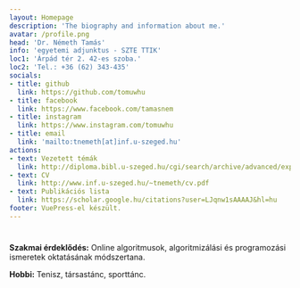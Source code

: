 ```yaml
---
layout: Homepage
description: 'The biography and information about me.'
avatar: /profile.png
head: 'Dr. Németh Tamás'
info: 'egyetemi adjunktus - SZTE TTIK'
loc1: 'Árpád tér 2. 42-es szoba.'
loc2: 'Tel.: +36 (62) 343-435'
socials:
- title: github
  link: https://github.com/tomuwhu
- title: facebook
  link: https://www.facebook.com/tamasnem
- title: instagram
  link: https://www.instagram.com/tomuwhu
- title: email
  link: 'mailto:tnemeth[at]inf.u-szeged.hu'
actions:
- text: Vezetett témák
  link: http://diploma.bibl.u-szeged.hu/cgi/search/archive/advanced/export_diploma_HTML.html?screen=Search&dataset=archive&_action_export=1&output=HTML&exp=0%7C1%7C-date%2Fcreators_name%2Ftitle%7Carchive%7C-%7Cinstitution%3Ainstitution%3AANY%3AEQ%3Aszte%7Csupervisor_name%3Asupervisor_name%3AALL%3AEQ%3AN%C3%A9meth+Tam%C3%A1s%7C-%7Ceprint_status%3Aeprint_status%3AANY%3AEQ%3Aarchive%7Cmetadata_visibility%3Ametadata_visibility%3AANY%3AEQ%3Ashow&n=&cache=1375899/
- text: CV
  link: http://www.inf.u-szeged.hu/~tnemeth/cv.pdf
- text: Publikációs lista
  link: https://scholar.google.hu/citations?user=LJqnw1sAAAAJ&hl=hu
footer: VuePress-el készült.
---
```

#

**Szakmai érdeklődés:** Online algoritmusok, algoritmizálási és programozási ismeretek oktatásának módszertana.

**Hobbi:** Tenisz, társastánc, sporttánc.
